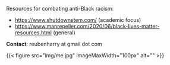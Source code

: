 

Resources for combating anti-Black racism:

- https://www.shutdownstem.com/ (academic focus)
- https://www.manrepeller.com/2020/06/black-lives-matter-resources.html (general)

**Contact**: reubenharry at gmail dot com

{{< figure src="img/me.jpg" imageMaxWidth="100px" alt=""  >}}
